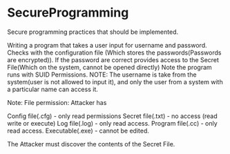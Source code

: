# SecureProgramming
Secure programming practices that should be implemented.

Writing a program that takes a user input for username and password.
Checks with the configuration file (Which stores the passwords(Passwords are encrypted)).
If the password are correct provides access to the Secret File(Which on the system, cannot be opened directly)
Note the program runs with SUID Permissions.
NOTE: The username is take from the system(user is not allowed to input it), and only the user from a system with a particular name can access it.

Note:
File permission:
Attacker has

Config file(.cfg) - only read permissions
Secret file(.txt) - no access (read write or execute)
Log file(.log) - only read access.
Program file(.cc) - only read access.
Executable(.exe) - cannot be edited.


The Attacker must discover the contents of the Secret File.
